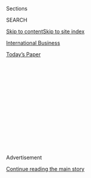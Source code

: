 <div id="app">

<div>

<div>

<div>

<div class="NYTAppHideMasthead css-1q2w90k e1suatyy0">

<div class="section css-ui9rw0 e1suatyy2">

<div class="css-eph4ug er09x8g0">

<div class="css-6n7j50">

</div>

<span class="css-1dv1kvn">Sections</span>

<div class="css-10488qs">

<span class="css-1dv1kvn">SEARCH</span>

</div>

[Skip to content](#site-content)[Skip to site index](#site-index)

</div>

<div id="masthead-section-label" class="css-1wr3we4 eaxe0e00">

[International
Business](https://www.nytimes3xbfgragh.onion/section/business)

</div>

<div class="css-10698na e1huz5gh0">

</div>

</div>

<div id="masthead-bar-one" class="section hasLinks css-15hmgas e1csuq9d3">

<div class="css-uqyvli e1csuq9d0">

</div>

<div class="css-1uqjmks e1csuq9d1">

</div>

<div class="css-9e9ivx">

[](https://myaccount.nytimes3xbfgragh.onion/auth/login?response_type=cookie&client_id=vi)

</div>

<div class="css-1bvtpon e1csuq9d2">

[Today’s
Paper](https://www.nytimes3xbfgragh.onion/section/todayspaper)

</div>

</div>

</div>

</div>

<div data-aria-hidden="false">

<div id="site-content" data-role="main">

<div>

<div class="css-1aor85t" style="opacity:0.000000001;z-index:-1;visibility:hidden">

<div class="css-1hqnpie">

<div class="css-epjblv">

<span class="css-17xtcya">[International
Business](/section/business)</span><span class="css-x15j1o">|</span><span class="css-fwqvlz">Samsung’s
Uneven Handling of Galaxy Note 7 Fires Angers
Chinese</span>

</div>

<div class="css-k008qs">

<div class="css-1iwv8en">

<span class="css-18z7m18"></span>

<div>

</div>

</div>

<span class="css-1n6z4y">https://nyti.ms/2eglLsI</span>

<div class="css-1705lsu">

<div class="css-4xjgmj">

<div class="css-4skfbu" data-role="toolbar" data-aria-label="Social Media Share buttons, Save button, and Comments Panel with current comment count" data-testid="share-tools">

  - 
  - 
  - 
  - 
    
    <div class="css-6n7j50">
    
    </div>

  - 

</div>

</div>

</div>

</div>

</div>

</div>

<div class="css-13pd83m">

</div>

<div id="top-wrapper" class="css-1sy8kpn">

<div id="top-slug" class="css-l9onyx">

Advertisement

</div>

[Continue reading the main
story](#after-top)

<div class="ad top-wrapper" style="text-align:center;height:100%;display:block;min-height:250px">

<div id="top" class="place-ad" data-position="top" data-size-key="top">

</div>

</div>

<div id="after-top">

</div>

</div>

<div id="sponsor-wrapper" class="css-1hyfx7x">

<div id="sponsor-slug" class="css-19vbshk">

Supported by

</div>

[Continue reading the main
story](#after-sponsor)

<div id="sponsor" class="ad sponsor-wrapper" style="text-align:center;height:100%;display:block">

</div>

<div id="after-sponsor">

</div>

</div>

<div class="css-1vkm6nb ehdk2mb0">

# Samsung’s Uneven Handling of Galaxy Note 7 Fires Angers Chinese

</div>

![<span class="css-16f3y1r e13ogyst0">Zhang Sitong, a former
firefighter, said he threw the phone on the ground when it started to
vibrate and
smoke.</span>](https://static01.graylady3jvrrxbe.onion/images/2016/10/18/multimedia/19samsungchina-fire/19samsungchina-fire-videoSixteenByNineJumbo1600-v2.jpg)

<div class="css-xt80pu e12qa4dv0">

<div class="css-18e8msd">

<div class="css-vp77d3 epjyd6m0">

<div class="css-1baulvz">

By [<span class="css-1baulvz last-byline" itemprop="name">Sui-Lee
Wee</span>](https://www.nytimes3xbfgragh.onion/by/sui-lee-wee)

</div>

</div>

  - Oct. 18,
    2016

  - 
    
    <div class="css-4xjgmj">
    
    <div class="css-d8bdto" data-role="toolbar" data-aria-label="Social Media Share buttons, Save button, and Comments Panel with current comment count" data-testid="share-tools">
    
      - 
      - 
      - 
      - 
        
        <div class="css-6n7j50">
        
        </div>
    
      - 
    
    </div>
    
    </div>

</div>

</div>

<div class="section meteredContent css-1r7ky0e" name="articleBody" itemprop="articleBody">

<div class="css-1fanzo5 StoryBodyCompanionColumn">

<div class="css-53u6y8">

TIANJIN, China — Zhang Sitong was saving a friend’s phone number on his
Samsung Galaxy Note 7 smartphone when it started to vibrate and smoke.
He threw it on the ground and told his friend to start filming.

Two employees from Samsung Electronics showed up at his house later that
day, he said, offering a new Note 7 and about $900 in compensation on
the condition that he keep the video private. Mr. Zhang angrily refused.
Only weeks before, even as Samsung recalled more than two million Note
7s in the United States and elsewhere, the company had reassured him and
other Chinese customers that the phone was safe.

“They said there was no problem with the phones in China. That’s why I
bought a Samsung,” said Mr. Zhang, a 23-year-old former firefighter.
“This is an issue of deception. They are cheating Chinese consumers.”

Samsung, already reeling from its embarrassing and expensive decision
last week to [kill the
Note 7](http://www.nytimes3xbfgragh.onion/2016/10/12/business/international/samsung-galaxy-note7-terminated.html),
has a particularly vexing problem in China. On Tuesday, China’s powerful
state-run broadcaster, China Central Television, or CCTV, criticized the
way Samsung tested its phones and asked whether its claims that the
phones were safe and reliable were “fabricated falsehoods.”

</div>

</div>

<div class="css-1fanzo5 StoryBodyCompanionColumn">

<div class="css-53u6y8">

“If Samsung continues to violate the legitimate rights and interests of
Chinese consumers and continues to refuse to make public the samples
used in its testing process as well as the process itself, who would be
able to help Chinese consumers find the truth?” the CCTV report said.

The South Korean company is paying a price for treating China
differently. Samsung initially said the Chinese version of the Note 7
[had a different
battery](http://www.nytimes3xbfgragh.onion/2016/09/03/business/samsung-galaxy-note-battery.html)
and was safe. But last week, after reports in China of phones catching
fire, it finally recalled the Note 7 there before it scrapped the phone
globally.

“The brand has been damaged already,” said Di Jin, research manager in
China for IDC, a technology research firm. “It will be really hard for
Samsung to regain its market share in the near future.”

In a statement, Samsung said it “would like to apologize for any
misunderstandings this may have caused the Chinese consumers due to an
unclear communication in the process.” It said its quality control was
the same in all countries. “To Samsung, China is one of the most
important markets and a crucial destination for foreign investment,” it
said. “Samsung never holds a double standard against them.”

</div>

</div>

<div class="css-1fanzo5 StoryBodyCompanionColumn">

<div class="css-53u6y8">

Samsung was once the top phone maker in China, which is now the world’s
largest smartphone market. It enjoyed a reputation for quality in a
country weary of cheap products, as well as the benefit of a Korean name
in a country that
[adores](http://www.nytimes3xbfgragh.onion/2015/07/21/arts/television/chinas-love-affair-with-irresistible-korean-tv.html)
Korean pop music and culture.

</div>

</div>

<div class="css-79elbk" data-testid="photoviewer-wrapper">

<div class="css-z3e15g" data-testid="photoviewer-wrapper-hidden">

</div>

<div class="css-1a48zt4 ehw59r15" data-testid="photoviewer-children">

![<span class="css-16f3y1r e13ogyst0" data-aria-hidden="true">Lei Jun,
chief of Xiaomi, one of the local mobile companies that have taken
market share from Samsung, once a leader in
China.</span><span class="css-cnj6d5 e1z0qqy90" itemprop="copyrightHolder"><span class="css-1ly73wi e1tej78p0">Credit...</span><span>China
Network/Reuters</span></span>](https://static01.graylady3jvrrxbe.onion/images/2016/10/19/business/19SAMSUNGCHINA/19SAMSUNGCHINA-articleLarge.jpg?quality=75&auto=webp&disable=upscale)

</div>

</div>

<div class="css-1fanzo5 StoryBodyCompanionColumn">

<div class="css-53u6y8">

But Samsung has become the latest global brand to get hit by rising
Chinese rivals that compete on quality as well as price. Samsung has
lost market share in China to [Huawei
Technologies](http://bits.blogs.nytimes3xbfgragh.onion/2014/05/07/huawei-unveils-new-phone-to-compete-with-apple-and-samsung/),
[Xiaomi](http://www.nytimes3xbfgragh.onion/2014/12/15/technology/the-rise-of-a-new-smartphone-giant-chinas-xiaomi.html),
Oppo Electronics and other local companies making competitive gadgets
with advanced features. The South Korean company’s market share dropped
to less than 7 percent in the second quarter of this year from nearly 19
percent in 2013, according to IDC.

The treatment of Chinese consumers by foreign firms is an issue that
resonates in a country where nationalistic sentiment runs deep. The
state news media has vilified foreign brands such as McDonald’s, KFC,
Apple and Starbucks for what they perceive as unequal treatment of
Chinese customers.

“Foreign companies who appear to employ any less favorable policy for
the China market can quickly find themselves waist-deep in a P.R.
quagmire,” said Mark Natkin, the managing director of Marbridge
Consulting, an advisory firm based in Beijing.

“Those who have navigated the Chinese market most successfully are the
companies that have understood they can’t win every battle,” he said,
“and that sometimes, to maintain a happy relationship, it’s better
just to say: ‘I’m sorry. I love you.’ ”

The official news media in China has become increasingly critical of
both foreign and domestic companies as China’s consumer culture has
grown. The push culminates each year in March, when CCTV takes on
companies for their practices as part of [Consumer Rights
Day](http://www.consumersinternational.org/our-work/wcrd/about-wcrd/) in
[a prime-time
special](http://english.cntv.cn/2015/03/16/VIDE1426482244132567.shtml)
complete with song-and-dance routines.

Foreign brands have a mixed track record dealing with attacks from the
official Chinese news media. [Apple
apologized](http://www.nytimes3xbfgragh.onion/2013/04/02/technology/apples-chief-tim-cook-apologizes-to-china-over-warranty-policy.html)
after CCTV criticized its warranty policies but went on to enjoy [strong
sales](http://www.nytimes3xbfgragh.onion/2015/08/25/technology/tim-cook-of-apple-seeks-to-quell-china-fears-in-email-to-jim-cramer.html)
in the following years. Starbucks continues to move lattes there [at a
brisk
pace](http://sinosphere.blogs.nytimes3xbfgragh.onion/2013/10/21/state-media-call-starbucks-too-pricey/)
despite CCTV’s criticism of its pricing three years ago. But KFC’s
parent, Yum Brands, [took a
hit](http://www.nytimes3xbfgragh.onion/2013/02/06/business/global/kfc-parent-suffers-after-china-scandal.html)
after CCTV scrutinized its suppliers.

</div>

</div>

<div class="css-1fanzo5 StoryBodyCompanionColumn">

<div class="css-53u6y8">

Mr. Zhang, a salesman in the city of Fushun, in northeastern China, was
a Samsung loyalist. He has owned four smartphones made by the company,
in part because of the pen-type stylus that comes with its Note models.

After he rejected the offer from Samsung, Mr. Zhang quit his job and hit
the road. He joined up with Hui Renjie, another man who said his Note 7
had also blown up, to visit laboratories to figure out the problem with
their phones. The trip and the testing were paid for by CCTV, which
featured the two in Tuesday’s report.

In the report, CCTV said an independent lab could not determine the
cause of the fire that consumed Mr. Zhang’s phone. It said an external
heat source was not responsible for the fire that destroyed Mr. Hui’s
phone.

Mr. Hui said Samsung had declined his repeated requests to conduct an
investigation into the cause of his phone catching on fire in his
presence and had ignored his calls.

According to Mr. Hui, a representative from the e-commerce site JD.com,
where he had bought his phone, told him that Samsung had offered to
compensate him for his burned phone and laptop, which he had ruined
after throwing his phone on it. Mr. Hui, in response, said, “I told JD
to pass this message to Samsung: ‘Go to hell.’ ”

</div>

</div>

</div>

<div>

</div>

<div>

</div>

<div>

</div>

<div>

<div id="bottom-wrapper" class="css-1ede5it">

<div id="bottom-slug" class="css-l9onyx">

Advertisement

</div>

[Continue reading the main
story](#after-bottom)

<div id="bottom" class="ad bottom-wrapper" style="text-align:center;height:100%;display:block;min-height:90px">

</div>

<div id="after-bottom">

</div>

</div>

</div>

</div>

</div>

## Site Index

<div>

</div>

## Site Information Navigation

  - [© <span>2020</span> <span>The New York Times
    Company</span>](https://help.nytimes3xbfgragh.onion/hc/en-us/articles/115014792127-Copyright-notice)

<!-- end list -->

  - [NYTCo](https://www.nytco.com/)
  - [Contact
    Us](https://help.nytimes3xbfgragh.onion/hc/en-us/articles/115015385887-Contact-Us)
  - [Work with us](https://www.nytco.com/careers/)
  - [Advertise](https://nytmediakit.com/)
  - [T Brand Studio](http://www.tbrandstudio.com/)
  - [Your Ad
    Choices](https://www.nytimes3xbfgragh.onion/privacy/cookie-policy#how-do-i-manage-trackers)
  - [Privacy](https://www.nytimes3xbfgragh.onion/privacy)
  - [Terms of
    Service](https://help.nytimes3xbfgragh.onion/hc/en-us/articles/115014893428-Terms-of-service)
  - [Terms of
    Sale](https://help.nytimes3xbfgragh.onion/hc/en-us/articles/115014893968-Terms-of-sale)
  - [Site
    Map](https://spiderbites.nytimes3xbfgragh.onion)
  - [Help](https://help.nytimes3xbfgragh.onion/hc/en-us)
  - [Subscriptions](https://www.nytimes3xbfgragh.onion/subscription?campaignId=37WXW)

</div>

</div>

</div>

</div>
